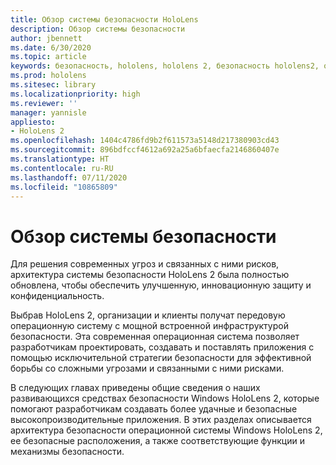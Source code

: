 ```yaml
---
title: Обзор системы безопасности HoloLens
description: Обзор системы безопасности
author: jbennett
ms.date: 6/30/2020
ms.topic: article
keywords: безопасность, hololens, hololens 2, безопасность hololens2, обзор системы безопасности
ms.prod: hololens
ms.sitesec: library
ms.localizationpriority: high
ms.reviewer: ''
manager: yannisle
appliesto:
- HoloLens 2
ms.openlocfilehash: 1404c4786fd9b2f611573a5148d217380903cd43
ms.sourcegitcommit: 896bdfccf4612a692a25a6bfaecfa2146860407e
ms.translationtype: HT
ms.contentlocale: ru-RU
ms.lasthandoff: 07/11/2020
ms.locfileid: "10865809"
---
```

# Обзор системы безопасности

Для решения современных угроз и связанных с ними рисков, архитектура системы безопасности HoloLens 2 была полностью обновлена, чтобы обеспечить улучшенную, инновационную защиту и конфиденциальность.

Выбрав HoloLens 2, организации и клиенты получат передовую операционную систему с мощной встроенной инфраструктурой безопасности. Эта современная операционная система позволяет разработчикам проектировать, создавать и поставлять приложения с помощью исключительной стратегии безопасности для эффективной борьбы со сложными угрозами и связанными с ними рисками. 

В следующих главах приведены общие сведения о наших развивающихся средствах безопасности Windows HoloLens 2, которые помогают разработчикам создавать более удачные и безопасные высокопроизводительные приложения. В этих разделах описывается архитектура безопасности операционной системы Windows HoloLens 2, ее безопасные расположения, а также соответствующие функции и механизмы безопасности.
